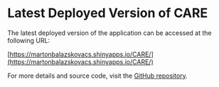 # Latest Deployed Version of CARE

The latest deployed version of the application can be accessed at the following URL:

[https://martonbalazskovacs.shinyapps.io/CARE/](https://martonbalazskovacs.shinyapps.io/CARE/)

For more details and source code, visit the [GitHub repository](https://github.com/marton-balazs-kovacs/CARE).